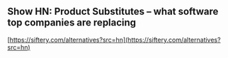 ## Show HN: Product Substitutes – what software top companies are replacing
  
  [https://siftery.com/alternatives?src=hn](https://siftery.com/alternatives?src=hn)